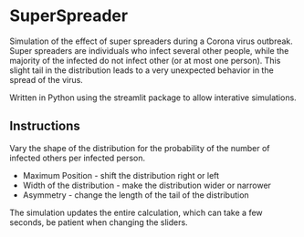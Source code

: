 # SuperSpreader

Simulation of the effect of super spreaders during a Corona virus outbreak. Super spreaders are individuals who infect several other people, while the majority of the infected do not infect other (or at most one person). This slight tail in the distribution leads to a very unexpected behavior in the spread of the virus.

Written in Python using the streamlit package to allow interative simulations.

## Instructions

Vary the shape of the distribution for the probability of the number of infected others per infected person. 

* Maximum Position - shift the distribution right or left
* Width of the distribution - make the distribution wider or narrower
* Asymmetry - change the length of the tail of the distribution

The simulation updates the entire calculation, which can take a few seconds, be patient when changing the sliders.
